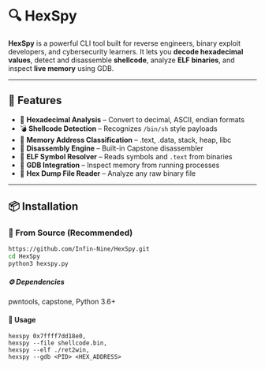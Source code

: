 # 🔍 HexSpy

**HexSpy** is a powerful CLI tool built for reverse engineers, binary exploit developers, and cybersecurity learners. It lets you **decode hexadecimal values**, detect and disassemble **shellcode**, analyze **ELF binaries**, and inspect **live memory** using GDB.

---

## 🚀 Features

- 🔢 **Hexadecimal Analysis** – Convert to decimal, ASCII, endian formats
- 💣 **Shellcode Detection** – Recognizes `/bin/sh` style payloads
- 🧠 **Memory Address Classification** – .text, .data, stack, heap, libc
- 📜 **Disassembly Engine** – Built-in Capstone disassembler
- 🧾 **ELF Symbol Resolver** – Reads symbols and `.text` from binaries
- 🐚 **GDB Integration** – Inspect memory from running processes
- 📂 **Hex Dump File Reader** – Analyze any raw binary file

---

## 📦 Installation

### 🔧 From Source (Recommended)

```bash
https://github.com/Infin-Nine/HexSpy.git
cd HexSpy
python3 hexspy.py
```
##### ⚙️ Dependencies
pwntools,
capstone,
Python 3.6+

#### 🧪 Usage
```
hexspy 0x7ffff7dd18e0,
hexspy --file shellcode.bin,
hexspy --elf ./ret2win,
hexspy --gdb <PID> <HEX_ADDRESS>
